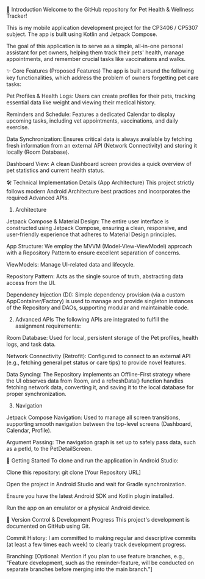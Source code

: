 👋 Introduction
Welcome to the GitHub repository for Pet Health & Wellness Tracker!

This is my mobile application development project for the CP3406 / CP5307 subject. The app is built using Kotlin and Jetpack Compose.

The goal of this application is to serve as a simple, all-in-one personal assistant for pet owners, helping them track their pets' health, manage appointments, and remember crucial tasks like vaccinations and walks.





✨ Core Features (Proposed Features)
The app is built around the following key functionalities, which address the problem of owners forgetting pet care tasks:



Pet Profiles & Health Logs: Users can create profiles for their pets, tracking essential data like weight and viewing their medical history.


Reminders and Schedule: Features a dedicated Calendar to display upcoming tasks, including vet appointments, vaccinations, and daily exercise.





Data Synchronization: Ensures critical data is always available by fetching fresh information from an external API (Network Connectivity) and storing it locally (Room Database).



Dashboard View: A clean Dashboard screen provides a quick overview of pet statistics and current health status.


🛠️ Technical Implementation Details (App Architecture)
This project strictly follows modern Android Architecture best practices and incorporates the required Advanced APIs.


1. Architecture

Jetpack Compose & Material Design: The entire user interface is constructed using Jetpack Compose, ensuring a clean, responsive, and user-friendly experience that adheres to Material Design principles.


App Structure: We employ the MVVM (Model-View-ViewModel) approach with a Repository Pattern to ensure excellent separation of concerns.

ViewModels: Manage UI-related data and lifecycle.

Repository Pattern: Acts as the single source of truth, abstracting data access from the UI.


Dependency Injection (DI): Simple dependency provision (via a custom AppContainer/Factory) is used to manage and provide singleton instances of the Repository and DAOs, supporting modular and maintainable code.

2. Advanced APIs
   The following APIs are integrated to fulfill the assignment requirements:


Room Database: Used for local, persistent storage of the Pet profiles, health logs, and task data.


Network Connectivity (Retrofit): Configured to connect to an external API (e.g., fetching general pet status or care tips) to provide novel features.


Data Syncing: The Repository implements an Offline-First strategy where the UI observes data from Room, and a refreshData() function handles fetching network data, converting it, and saving it to the local database for proper synchronization.

3. Navigation

Jetpack Compose Navigation: Used to manage all screen transitions, supporting smooth navigation between the top-level screens (Dashboard, Calendar, Profile).


Argument Passing: The navigation graph is set up to safely pass data, such as a petId, to the PetDetailScreen.

🚀 Getting Started
To clone and run the application in Android Studio:

Clone this repository: git clone [Your Repository URL]

Open the project in Android Studio and wait for Gradle synchronization.

Ensure you have the latest Android SDK and Kotlin plugin installed.

Run the app on an emulator or a physical Android device.

📝 Version Control & Development Progress
This project's development is documented on GitHub using Git.


Commit History: I am committed to making regular and descriptive commits (at least a few times each week) to clearly track development progress.

Branching: [Optional: Mention if you plan to use feature branches, e.g., "Feature development, such as the reminder-feature, will be conducted on separate branches before merging into the main branch."]